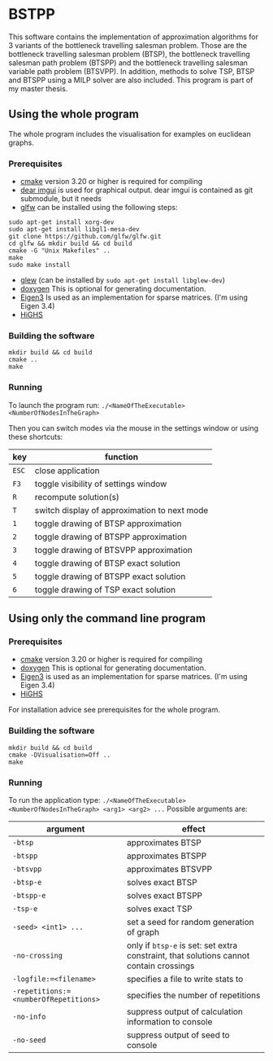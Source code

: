 # BSTPP

This software contains the implementation of approximation algorithms for 3 variants of the bottleneck travelling salesman problem. Those are the bottleneck travelling salesman problem (BTSP), the bottleneck travelling salesman path problem (BTSPP) and the bottleneck travelling salesman variable path problem (BTSVPP).
In addition, methods to solve TSP, BTSP and BTSPP using a MILP solver are also included.
This program is part of my master thesis.

## Using the whole program

The whole program includes the visualisation for examples on euclidean graphs.

### Prerequisites
- [cmake](https://cmake.org/) version 3.20 or higher is required for compiling
- [dear imgui](https://github.com/ocornut/imgui) is used for graphical output. dear imgui is contained as git submodule, but it needs
- [glfw](https://www.glfw.org/) can be installed using the following steps:
```
sudo apt-get install xorg-dev
sudo apt-get install libgl1-mesa-dev
git clone https://github.com/glfw/glfw.git
cd glfw && mkdir build && cd build
cmake -G "Unix Makefiles" ..
make
sudo make install
```
- [glew](https://github.com/nigels-com/glew) (can be installed by `sudo apt-get install libglew-dev`)
- [doxygen](https://www.doxygen.nl/) This is optional for generating documentation.
- [Eigen3](https://eigen.tuxfamily.org/) Is used as an implementation for sparse matrices. (I'm using Eigen 3.4)
- [HiGHS](https://www.maths.ed.ac.uk/hall/HiGHS/#top)

### Building the software
```
mkdir build && cd build
cmake ..
make
```

### Running
To launch the program run:
`./<NameOfTheExecutable> <NumberOfNodesInTheGraph>`

Then you can switch modes via the mouse in the settings window or using these shortcuts:

key   | function
------|-------------
`ESC` | close application
`F3`  | toggle visibility of settings window
`R`   | recompute solution(s)
`T`   | switch display of approximation to next mode
`1`   | toggle drawing of BTSP approximation
`2`   | toggle drawing of BTSPP approximation
`3`   | toggle drawing of BTSVPP approximation
`4`   | toggle drawing of BTSP exact solution
`5`   | toggle drawing of BTSPP exact solution
`6`   | toggle drawing of TSP exact solution

## Using only the command line program

### Prerequisites
- [cmake](https://cmake.org/) version 3.20 or higher is required for compiling
- [doxygen](https://www.doxygen.nl/) This is optional for generating documentation.
- [Eigen3](https://eigen.tuxfamily.org/) is used as an implementation for sparse matrices. (I'm using Eigen 3.4)
- [HiGHS](https://www.maths.ed.ac.uk/hall/HiGHS/#top)

For installation advice see prerequisites for the whole program.

### Building the software
```
mkdir build && cd build
cmake -DVisualisation=Off ..
make
```

### Running
To run the application type:
`./<NameOfTheExecutable> <NumberOfNodesInTheGraph> <arg1> <arg2> ...`
Possible arguments are:

argument                              | effect
--------------------------------------|------------------
`-btsp`                               | approximates BTSP
`-btspp`                              | approximates BTSPP
`-btsvpp`                             | approximates BTSVPP
`-btsp-e`                             | solves exact BTSP
`-btspp-e`                            | solves exact BTSPP
`-tsp-e`                              | solves exact TSP
`-seed> <int1> ... `                  | set a seed for random generation of graph
`-no-crossing`                        | only if `btsp-e` is set: set extra constraint, that solutions cannot contain crossings
`-logfile:=<filename>`                | specifies a file to write stats to
`-repetitions:=<numberOfRepetitions>` | specifies the number of repetitions
`-no-info`                            | suppress output of calculation information to console
`-no-seed`                            | suppress output of seed to console